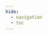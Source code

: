 ```yaml
---
hide:
  - navigation
  - toc
---
```


<redoc spec-url="https://raw.githubusercontent.com/OSUKED/ElexonDataPortal/master/data/BMRS_API.yaml"></redoc>
